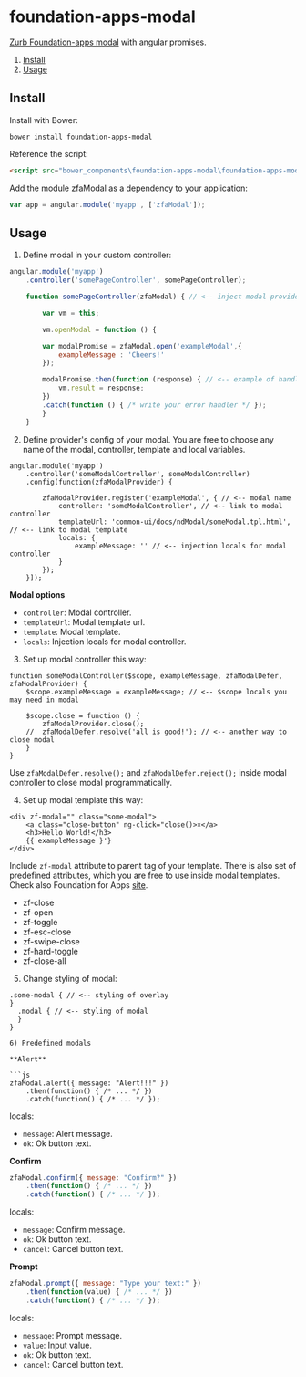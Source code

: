 foundation-apps-modal
======================

[Zurb Foundation-apps modal](http://foundation.zurb.com/apps/docs/#!/modal) with angular promises.

1. [Install](#install)
2. [Usage](#usage)

## Install

Install with Bower:

```
bower install foundation-apps-modal
```

Reference the script:

```html
<script src="bower_components\foundation-apps-modal\foundation-apps-modal.js"></script>
```

Add the module zfaModal as a dependency to your application:

```js
var app = angular.module('myapp', ['zfaModal']);
```

## Usage

1) Define modal in your custom controller:

```js
angular.module('myapp')
    .controller('somePageController', somePageController);

    function somePageController(zfaModal) { // <-- inject modal provider into controller

        var vm = this;

        vm.openModal = function () {

        var modalPromise = zfaModal.open('exampleModal',{
            exampleMessage : 'Cheers!'
        });

        modalPromise.then(function (response) { // <-- example of handling promises
            vm.result = response;
        })
        .catch(function () { /* write your error handler */ });
        }
    }
```

2) Define provider's config of your modal. You are free to choose any name of the modal, controller, template and local variables.

```
angular.module('myapp')
    .controller('someModalController', someModalController)
    .config(function(zfaModalProvider) {

        zfaModalProvider.register('exampleModal', { // <-- modal name
            controller: 'someModalController', // <-- link to modal controller
            templateUrl: 'common-ui/docs/ndModal/someModal.tpl.html', // <-- link to modal template
            locals: {
                exampleMessage: '' // <-- injection locals for modal controller
            }
        });
    }]);
```

**Modal options**

* `controller`: Modal controller.
* `templateUrl`: Modal template url.
* `template`: Modal template.
* `locals`: Injection locals for modal controller.

3) Set up modal controller this way:

```
function someModalController($scope, exampleMessage, zfaModalDefer, zfaModalProvider) {
    $scope.exampleMessage = exampleMessage; // <-- $scope locals you may need in modal

    $scope.close = function () {
        zfaModalProvider.close();
    //  zfaModalDefer.resolve('all is good!'); // <-- another way to close modal
    }
}
```

Use `zfaModalDefer.resolve();` and `zfaModalDefer.reject();` inside modal controller to close modal programmatically.

4) Set up modal template this way:

```
<div zf-modal="" class="some-modal">
    <a class="close-button" ng-click="close()>×</a>
    <h3>Hello World!</h3>
    {{ exampleMessage }'}
</div>
```

Include `zf-modal` attribute to parent tag of your template. There is also set of predefined attributes, which you are free to use inside modal templates. Check also Foundation for Apps [site](http://foundation.zurb.com/apps/docs/#!/modal).
* zf-close
* zf-open
* zf-toggle
* zf-esc-close
* zf-swipe-close
* zf-hard-toggle
* zf-close-all

5) Change styling of modal:

```
.some-modal { // <-- styling of overlay
}
  .modal { // <-- styling of modal
  }
}

6) Predefined modals

**Alert**

```js
zfaModal.alert({ message: "Alert!!!" })
    .then(function() { /* ... */ })
    .catch(function() { /* ... */ });
```

locals:
* `message`: Alert message.
* `ok`: Ok button text.

**Confirm**

```js
zfaModal.confirm({ message: "Confirm?" })
    .then(function() { /* ... */ })
    .catch(function() { /* ... */ });
```

locals:
* `message`: Confirm message.
* `ok`: Ok button text.
* `cancel`: Cancel button text.

**Prompt**

```js
zfaModal.prompt({ message: "Type your text:" })
    .then(function(value) { /* ... */ })
    .catch(function() { /* ... */ });
```

locals:
* `message`: Prompt message.
* `value`: Input value.
* `ok`: Ok button text.
* `cancel`: Cancel button text.